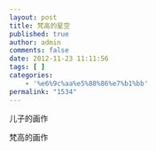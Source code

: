 ```yaml
---
layout: post
title: 梵高的星空
published: true
author: admin
comments: false
date: 2012-11-23 11:11:56
tags: [ ]
categories:
    - '%e6%9c%aa%e5%88%86%e7%b1%bb'
permalink: "1534"
---
```

儿子的画作



梵高的画作

